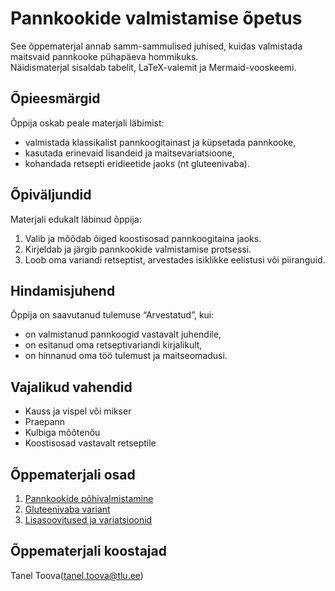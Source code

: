 # Pannkookide valmistamise õpetus

See õppematerjal annab samm-sammulised juhised, kuidas valmistada maitsvaid pannkooke pühapäeva hommikuks.  
Näidismaterjal sisaldab tabelit, LaTeX-valemit ja Mermaid-vooskeemi.

## Õpieesmärgid

Õppija oskab peale materjali läbimist:
- valmistada klassikalist pannkoogitainast ja küpsetada pannkooke,
- kasutada erinevaid lisandeid ja maitsevariatsioone,
- kohandada retsepti eridieetide jaoks (nt gluteenivaba).

## Õpiväljundid

Materjali edukalt läbinud õppija:
1. Valib ja mõõdab õiged koostisosad pannkoogitaina jaoks.
2. Kirjeldab ja järgib pannkookide valmistamise protsessi.
3. Loob oma variandi retseptist, arvestades isiklikke eelistusi või piiranguid.

## Hindamisjuhend

Õppija on saavutanud tulemuse “Arvestatud”, kui:
- on valmistanud pannkoogid vastavalt juhendile,
- on esitanud oma retseptivariandi kirjalikult,
- on hinnanud oma töö tulemust ja maitseomadusi.

## Vajalikud vahendid

- Kauss ja vispel või mikser
- Praepann
- Kulbiga mõõtenõu
- Koostisosad vastavalt retseptile

## Õppematerjali osad

1. [Pannkookide põhivalmistamine](materjalid/1_osa.md)
2. [Gluteenivaba variant](materjalid/2_osa.md)
3. [Lisasoovitused ja variatsioonid](materjalid/3_osa.md)

## Õppematerjali koostajad

Tanel Toova(tanel.toova@tlu.ee)
